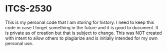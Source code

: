 # ITCS-2530
This is my personal code that I am storing for history. I need to keep this code in case I forget something in the future and it is good to document. It is private as of creation but that is subject to change. This was NOT created with intent to allow others to plagiarize and is initially intended for my own personal use. 
